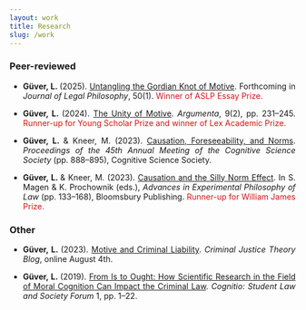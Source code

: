 ```yaml
---
layout: work
title: Research
slug: /work
---
```


### Peer-reviewed

<ul><li><p align="justify"><b>Güver, L. </b>(2025). <u>Untangling the Gordian Knot of Motive</u>. Forthcoming in <i>Journal of Legal Philosophy</i>, 50(1). <font color="D21515"> Winner of ASLP Essay Prize. </font></p></li></ul>

<ul><li><p align="justify"><b>Güver, L. </b>(2024). <a href="https://www.argumenta.org/article/the-unity-of-motive/"> The Unity of Motive</a>. <i>Argumenta</i>, 9(2), pp. 231–245. <font color="D21515"> Runner-up for Young Scholar Prize and winner of Lex Academic Prize. </font></p></li></ul>

<ul><li><p align="justify"><b>Güver, L. </b> & Kneer, M. (2023). <a href="https://philpapers.org/rec/GVECFA"> Causation, Foreseeability, and Norms</a>. <i>Proceedings of the 45th Annual Meeting of the Cognitive Science Society</i> (pp. 888–895), Cognitive Science Society.</p></li></ul>

<ul><li><p align="justify"><b>Güver, L. </b> & Kneer, M. (2023). <a href="https://philpapers.org/rec/GVECAT">Causation and the Silly Norm Effect</a>. In S. Magen & K. Prochownik (eds.), <i>Advances in Experimental Philosophy of Law</i> (pp. 133–168), Bloomsbury Publishing. <font color="D21515"> Runner-up for William James Prize. </font></p>  </li></ul> 
 
### Other

<ul><li><p align="justify"><b>Güver, L. </b> (2023). <a href="https://criminaljusticetheoryblog.wordpress.com/2023/08/04/motive-and-criminal-liability/">Motive and Criminal Liability</a>. <i>Criminal Justice Theory Blog</i>, online August 4th.</p></li></ul>

<ul><li><p align="justify"><b>Güver, L. </b> (2019). <a href="https://philpapers.org/rec/GVEFIT">From Is to Ought: How Scientific Research in the Field of Moral Cognition Can Impact the Criminal Law</a>. <i>Cognitio: Student Law and Society Forum</i> 1, pp. 1–22.</p></li></ul>